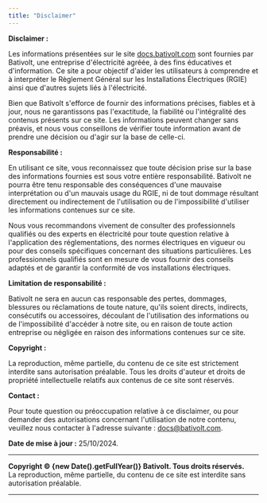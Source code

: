 ```yaml
---
title: "Disclaimer"
---
```


**Disclaimer :**

Les informations présentées sur le site [docs.bativolt.com](http://docs.bativolt.com) sont fournies par Bativolt, une entreprise d'électricité agréée, à des fins éducatives et d'information. Ce site a pour objectif d'aider les utilisateurs à comprendre et à interpréter le Règlement Général sur les Installations Électriques (RGIE) ainsi que d'autres sujets liés à l'électricité. 

Bien que Bativolt s'efforce de fournir des informations précises, fiables et à jour, nous ne garantissons pas l'exactitude, la fiabilité ou l'intégralité des contenus présents sur ce site. Les informations peuvent changer sans préavis, et nous vous conseillons de vérifier toute information avant de prendre une décision ou d'agir sur la base de celle-ci.

**Responsabilité :**

En utilisant ce site, vous reconnaissez que toute décision prise sur la base des informations fournies est sous votre entière responsabilité. Bativolt ne pourra être tenu responsable des conséquences d'une mauvaise interprétation ou d'un mauvais usage du RGIE, ni de tout dommage résultant directement ou indirectement de l'utilisation ou de l'impossibilité d'utiliser les informations contenues sur ce site.

Nous vous recommandons vivement de consulter des professionnels qualifiés ou des experts en électricité pour toute question relative à l'application des réglementations, des normes électriques en vigueur ou pour des conseils spécifiques concernant des situations particulières. Les professionnels qualifiés sont en mesure de vous fournir des conseils adaptés et de garantir la conformité de vos installations électriques.

**Limitation de responsabilité :**

Bativolt ne sera en aucun cas responsable des pertes, dommages, blessures ou réclamations de toute nature, qu'ils soient directs, indirects, consécutifs ou accessoires, découlant de l'utilisation des informations ou de l'impossibilité d'accéder à notre site, ou en raison de toute action entreprise ou négligée en raison des informations contenues sur ce site.

**Copyright :**

La reproduction, même partielle, du contenu de ce site est strictement interdite sans autorisation préalable. Tous les droits d'auteur et droits de propriété intellectuelle relatifs aux contenus de ce site sont réservés. 

**Contact :**

Pour toute question ou préoccupation relative à ce disclaimer, ou pour demander des autorisations concernant l'utilisation de notre contenu, veuillez nous contacter à l'adresse suivante : [docs@bativolt.com](mailto:docs@bativolt.com).

**Date de mise à jour :** 25/10/2024.

---

**Copyright © {new Date().getFullYear()} Bativolt. Tous droits réservés.**  
La reproduction, même partielle, du contenu de ce site est interdite sans autorisation préalable.

---
